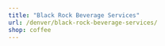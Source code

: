 ```yaml
---
title: "Black Rock Beverage Services"
url: /denver/black-rock-beverage-services/
shop: coffee
---
```

